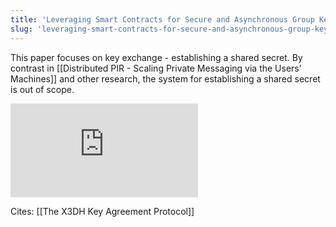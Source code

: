 ```yaml
---
title: 'Leveraging Smart Contracts for Secure and Asynchronous Group Key Exchange Without Trusted Third Party'
slug: 'leveraging-smart-contracts-for-secure-and-asynchronous-group-key-exchange-without-trusted-third-party'
---
```


This paper focuses on key exchange - establishing a shared secret. By contrast in [[Distributed PIR - Scaling Private Messaging via the Users’ Machines]] and other research, the system for establishing a shared secret is out of scope.

![](https://static.meri.garden/fa01bf26565d7e8804e377858604c4c4.pdf)

Cites:
[[The X3DH Key Agreement Protocol]]